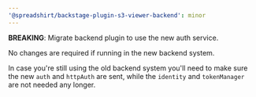 ```yaml
---
'@spreadshirt/backstage-plugin-s3-viewer-backend': minor
---
```


**BREAKING**: Migrate backend plugin to use the new auth service.

No changes are required if running in the new backend system.

In case you're still using the old backend system you'll need to make sure the 
new `auth` and `httpAuth` are sent, while the `identity` and `tokenManager` are not needed any longer.